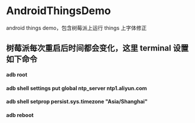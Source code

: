 # AndroidThingsDemo
android things demo，包含树莓派上运行 things 上字体修正


## 树莓派每次重启后时间都会变化，这里 terminal 设置如下命令 

####  adb root
####  adb shell settings put global ntp_server ntp1.aliyun.com 
####  adb shell setprop persist.sys.timezone "Asia/Shanghai"
####  adb reboot

